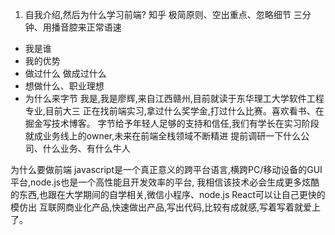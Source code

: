 1. 自我介绍,然后为什么学习前端?
知乎
极简原则、空出重点、忽略细节
三分钟、用播音腔来正常语速
- 我是谁
- 我的优势
- 做过什么 做成过什么
- 想做什么、职业理想
- 为什么来字节
我是,我是廖辉,来自江西赣州,目前就读于东华理工大学软件工程专业,目前大三
正在找前端实习,拿过什么奖学金,打过什么比赛。喜欢看书、在掘金写技术博客。
字节给予年轻人足够的支持和信任,我们有学长在实习阶段就成业务线上的owner,未来在前端全栈领域不断精进
提前调研一下什么公司、什么业务、有什么牛人


为什么要做前端
javascript是一个真正意义的跨平台语言,横跨PC/移动设备的GUI平台,node.js也是一个高性能且开发效率的平台,
我相信该技术必会生成更多炫酷的东西,也跟在大学期间的自学相关,微信小程序、node.js React可以让自己更快的模仿出
互联网商业化产品,快速做出产品,写出代码,比较有成就感,写着写着就爱上了。
